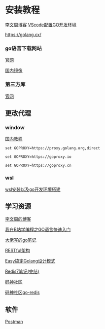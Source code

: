 # 安装教程

[李文周博客](https://www.liwenzhou.com/posts/Go/install/)
[VScode配置GO开发环境](https://blog.csdn.net/didine/article/details/142755652)

https://golang.cx/

### go语言下载网站

[官网](https://go.dev/)

[国内镜像](https://studygolang.com/dl)

### 第三方库

[官网](https://pkg.go.dev/)


## 更改代理

### window

[国内教程](https://goproxy.cn/)

`set GOPROXY=https://proxy.golang.org,direct`

`set GOPROXY=https://goproxy.io`

`set GOPROXY=https://goproxy.cn`

### wsl

[wsl安装以及go开发环境搭建](https://www.cnblogs.com/jye159X/p/17581907.html)

## 学习资源

[李文周的博客](https://www.liwenzhou.com/posts/Go/golang-menu/)

[我在B站学编程之GO语言快速入门](https://www.bilibili.com/read/readlist/rl677679?spm_id_from=333.1369.opus.module_collection.click)

[大佬写的go笔记](https://gitee.com/moxi159753/LearningNotes/tree/master/Golang)

[RESTful架构](https://www.ruanyifeng.com/blog/2011/09/restful.html)

[Easy搞定Golang设计模式](https://www.yuque.com/aceld/lfhu8y/rg6nsf)

[Redis7笔记(完结)](https://blog.csdn.net/m0_55993923/article/details/129718974)

[码神社区](https://www.mszlu.com/)

[码神社区go-redis](https://www.mszlu.com/docs/go/go-redis/01/01.html#_1-%E5%85%A5%E9%97%A8%E6%A1%88%E4%BE%8B)

## 软件

[Postman](https://www.getpostman.com/)